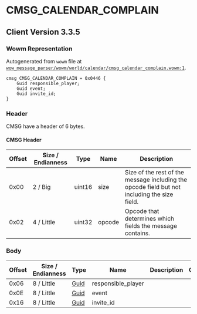 # CMSG_CALENDAR_COMPLAIN

## Client Version 3.3.5

### Wowm Representation

Autogenerated from `wowm` file at [`wow_message_parser/wowm/world/calendar/cmsg_calendar_complain.wowm:1`](https://github.com/gtker/wow_messages/tree/main/wow_message_parser/wowm/world/calendar/cmsg_calendar_complain.wowm#L1).
```rust,ignore
cmsg CMSG_CALENDAR_COMPLAIN = 0x0446 {
    Guid responsible_player;
    Guid event;
    Guid invite_id;
}
```
### Header

CMSG have a header of 6 bytes.

#### CMSG Header

| Offset | Size / Endianness | Type   | Name   | Description |
| ------ | ----------------- | ------ | ------ | ----------- |
| 0x00   | 2 / Big           | uint16 | size   | Size of the rest of the message including the opcode field but not including the size field.|
| 0x02   | 4 / Little        | uint32 | opcode | Opcode that determines which fields the message contains.|

### Body

| Offset | Size / Endianness | Type | Name | Description | Comment |
| ------ | ----------------- | ---- | ---- | ----------- | ------- |
| 0x06 | 8 / Little | [Guid](../types/packed-guid.md) | responsible_player |  |  |
| 0x0E | 8 / Little | [Guid](../types/packed-guid.md) | event |  |  |
| 0x16 | 8 / Little | [Guid](../types/packed-guid.md) | invite_id |  |  |

